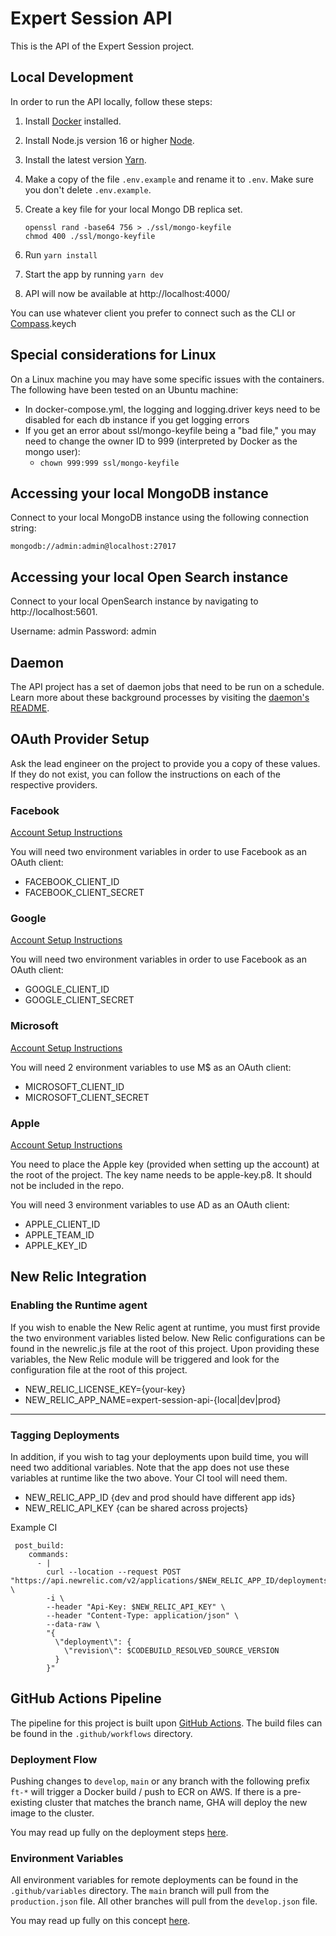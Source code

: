 # Expert Session API

This is the API of the Expert Session project.

## Local Development

In order to run the API locally, follow these steps:

1. Install [Docker](https://www.docker.com/) installed.
2. Install Node.js version 16 or higher [Node](https://nodejs.org/).
3. Install the latest version [Yarn](https://yarnpkg.com/).
4. Make a copy of the file `.env.example` and rename it to `.env`. Make sure you don't delete `.env.example`.
5. Create a key file for your local Mongo DB replica set.

   ```
   openssl rand -base64 756 > ./ssl/mongo-keyfile
   chmod 400 ./ssl/mongo-keyfile
   ```

6. Run `yarn install`
7. Start the app by running `yarn dev`
8. API will now be available at http://localhost:4000/

You can use whatever client you prefer to connect such as the CLI or [Compass](https://www.mongodb.com/products/compass).keych

## Special considerations for Linux

On a Linux machine you may have some specific issues with the containers.
The following have been tested on an Ubuntu machine:

- In docker-compose.yml, the logging and logging.driver keys need to be disabled for each db instance if you get logging errors
- If you get an error about ssl/mongo-keyfile being a "bad file," you may need to change the owner ID to 999 (interpreted by Docker as the mongo user):
  - `chown 999:999 ssl/mongo-keyfile`

## Accessing your local MongoDB instance

Connect to your local MongoDB instance using the following connection string:

```
mongodb://admin:admin@localhost:27017
```

## Accessing your local Open Search instance

Connect to your local OpenSearch instance by navigating to http://localhost:5601.

Username: admin
Password: admin

## Daemon

The API project has a set of daemon jobs that need to be run on a schedule. Learn more about these background processes by visiting the [daemon's README](~/src/../../src/daemon/README.md).

## OAuth Provider Setup

Ask the lead engineer on the project to provide you a copy of these values. If they do not exist, you can follow the instructions on each of the respective providers.

### Facebook

[Account Setup Instructions](https://thinkbean.atlassian.net/wiki/spaces/ES/pages/2208694277/OAuth+Facebook+Setup)

You will need two environment variables in order to use Facebook as an OAuth client:

- FACEBOOK_CLIENT_ID
- FACEBOOK_CLIENT_SECRET

### Google

[Account Setup Instructions](https://thinkbean.atlassian.net/wiki/spaces/ES/pages/2209054729/Google+OAuth+Setup)

You will need two environment variables in order to use Facebook as an OAuth client:

- GOOGLE_CLIENT_ID
- GOOGLE_CLIENT_SECRET

### Microsoft

[Account Setup Instructions](https://thinkbean.atlassian.net/wiki/spaces/ES/pages/2209218565/Microsoft+AD+OAuth+Setup)

You will need 2 environment variables to use M$ as an OAuth client:

- MICROSOFT_CLIENT_ID
- MICROSOFT_CLIENT_SECRET

### Apple

[Account Setup Instructions](https://thinkbean.atlassian.net/wiki/spaces/ES/pages/2209153075/Apple+OAuth+Setup)

You need to place the Apple key (provided when setting up the account) at the root of the project. The key name needs to be apple-key.p8. It should not be included in the repo.

You will need 3 environment variables to use AD as an OAuth client:

- APPLE_CLIENT_ID
- APPLE_TEAM_ID
- APPLE_KEY_ID

## New Relic Integration

### Enabling the Runtime agent

If you wish to enable the New Relic agent at runtime, you must first provide the two environment variables listed below. New Relic configurations can be found in the newrelic.js file at the root of this project. Upon providing these variables, the New Relic module will be triggered and look for the configuration file at the root of this project.

- NEW_RELIC_LICENSE_KEY={your-key}
- NEW_RELIC_APP_NAME=expert-session-api-{local|dev|prod}

---

### Tagging Deployments

In addition, if you wish to tag your deployments upon build time, you will need two additional variables. Note that the app does not use these variables at runtime like the two above. Your CI tool will need them.

- NEW_RELIC_APP_ID {dev and prod should have different app ids}
- NEW_RELIC_API_KEY {can be shared across projects}

Example CI

```
 post_build:
    commands:
      - |
        curl --location --request POST "https://api.newrelic.com/v2/applications/$NEW_RELIC_APP_ID/deployments.json" \
        -i \
        --header "Api-Key: $NEW_RELIC_API_KEY" \
        --header "Content-Type: application/json" \
        --data-raw \
        "{
          \"deployment\": {
            \"revision\": $CODEBUILD_RESOLVED_SOURCE_VERSION
          }
        }"
```

## GitHub Actions Pipeline

The pipeline for this project is built upon [GitHub Actions](https://docs.github.com/en/actions). The build files can be found in the `.github/workflows` directory.

### Deployment Flow

Pushing changes to `develop`, `main` or any branch with the following prefix `ft-*` will trigger a Docker build / push to ECR on AWS. If there is a pre-existing cluster that matches the branch name, GHA will deploy the new image to the cluster.

You may read up fully on the deployment steps [here](https://thinkbean.atlassian.net/wiki/spaces/ES/pages/2227273729/Pipeline+Flow+for+Web+and+API+Applications).

### Environment Variables

All environment variables for remote deployments can be found in the `.github/variables` directory. The `main` branch will pull from the `production.json` file. All other branches will pull from the `develop.json` file.

You may read up fully on this concept [here](https://thinkbean.atlassian.net/wiki/spaces/ES/pages/2227142660/How+Environment+Variables+are+Handled+CI+CD).
